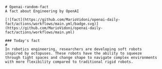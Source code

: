 
    # Openai-random-fact
    A fact about Engineering by OpenAI

    [![fact](https://github.com/MarioVidoni/openai-daily-fact/actions/workflows/main.yml/badge.svg)](https://github.com/MarioVidoni/openai-daily-fact/actions/workflows/main.yml)

    ### Today's fact
    # 
    In robotics engineering, researchers are developing soft robots inspired by octopuses. These robots have the ability to squeeze through tight spaces and change shape to navigate complex environments with more flexibility compared to traditional rigid robots.